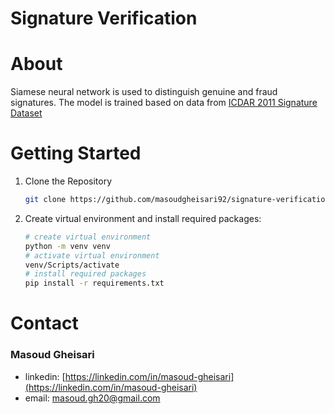 # Signature Verification

# About

Siamese neural network is used to distinguish genuine and fraud signatures. The model is trained based on data from [ICDAR 2011 Signature Dataset](https://www.kaggle.com/datasets/robinreni/signature-verification-dataset)

# Getting Started

1. Clone the Repository

   ```bash
   git clone https://github.com/masoudgheisari92/signature-verification.git
   ```

2. Create virtual environment and install required packages:

   ```bash
   # create virtual environment
   python -m venv venv
   # activate virtual environment
   venv/Scripts/activate
   # install required packages
   pip install -r requirements.txt
   ```

# Contact

### Masoud Gheisari

- linkedin: [https://linkedin.com/in/masoud-gheisari](https://linkedin.com/in/masoud-gheisari)
- email: masoud.gh20@gmail.com
